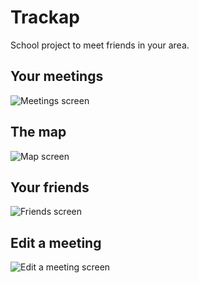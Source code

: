 # Trackap
School project to meet friends in your area.

## Your meetings
![Meetings screen](screenshots/Screenshot_meetings.png)

## The map
![Map screen](screenshots/Screenshot_map.png)

## Your friends
![Friends screen](screenshots/Screenshot_friends.png)

## Edit a meeting
![Edit a meeting screen](screenshots/Screenshot_edit_meeting.png)
